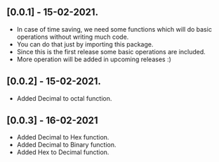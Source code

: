 ## [0.0.1] - 15-02-2021.

* In case of time saving, we need some functions which will do basic operations without writing much code.
* You can do that just by importing this package.
* Since this is the first release some basic operations are included. 
* More operation will be added in upcoming releases :)

## [0.0.2] - 15-02-2021.

* Added Decimal to octal function.

## [0.0.3] - 16-02-2021

* Added Decimal to Hex function.
* Added Decimal to Binary function.
* Added Hex to Decimal function.